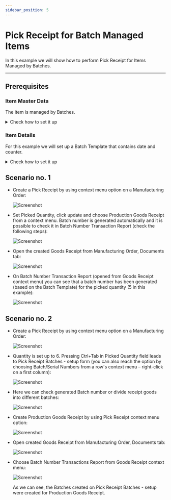 ```yaml
---
sidebar_position: 5
---
```


# Pick Receipt for Batch Managed Items

In this example we will show how to perform Pick Receipt for Items Managed by Batches.

---

## Prerequisites

### Item Master Data

The item is managed by Batches.

<details>
    <summary>Check how to set it up</summary>
    <div>
        <p>Path: Inventory > Item Master Data</p>
        ![Screenshot](./media/pick-receipt-for-a-batch-managed-items/item-master-data.png)
    </div>
</details>

### Item Details

For this example we will set up a Batch Template that contains date and counter.

<details>
    <summary>Check how to set it up</summary>
    <div>
        <p>Path: Inventory > Item Details</p>
        ![Screenshot](./media/pick-receipt-for-a-batch-managed-items/item-details.png)
    </div>
</details>

## Scenario no. 1

- Create a Pick Receipt by using context menu option on a Manufacturing Order:

    ![Screenshot](./media/pick-receipt-for-a-batch-managed-items/receipt-from-production.png)

- Set Picked Quantity, click update and choose Production Goods Receipt from a context menu. Batch number is generated automatically and it is possible to check it in Batch Number Transaction Report (check the following steps):

    ![Screenshot](./media/pick-receipt-for-a-batch-managed-items/production-goods-receipt.png)

- Open the created Goods Receipt from Manufacturing Order, Documents tab:

    ![Screenshot](./media/pick-receipt-for-a-batch-managed-items/open-goods-receipt.png)

- On Batch Number Transaction Report (opened from Goods Receipt context menu) you can see that a batch number has been generated (based on the Batch Template) for the picked quantity (5 in this example):

    ![Screenshot](./media/pick-receipt-for-a-batch-managed-items/open-batch-number-transactions-report.png)

## Scenario no. 2

- Create a Pick Receipt by using context menu option on a Manufacturing Order:

    ![Screenshot](./media/pick-receipt-for-a-batch-managed-items/receipt-from-production-01.png)

- Quantity is set up to 6. Pressing Ctrl+Tab in Picked Quantity field leads to Pick Receipt Batches - setup form (you can also reach the option by choosing Batch/Serial Numbers from a row's context menu – right-click on a first column):

    ![Screenshot](./media/pick-receipt-for-a-batch-managed-items/ctrl-tab.png)

- Here we can check generated Batch number or divide receipt goods into different batches:

    ![Screenshot](./media/pick-receipt-for-a-batch-managed-items/pick-receipt-batches-quantity-divided.png)

- Create Production Goods Receipt by using Pick Receipt context menu option:

    ![Screenshot](./media/pick-receipt-for-a-batch-managed-items/scenario2-productiongoodsreceipt.png)

- Open created Goods Receipt from Manufacturing Order, Documents tab:

    ![Screenshot](./media/pick-receipt-for-a-batch-managed-items/scenario2-goodsreceipt.png)

- Choose Batch Number Transactions Report from Goods Receipt context menu:

    ![Screenshot](./media/pick-receipt-for-a-batch-managed-items/batch-number-transactions-report-two-batches.png)

    As we can see, the Batches created on Pick Receipt Batches - setup were created for Production Goods Receipt.
